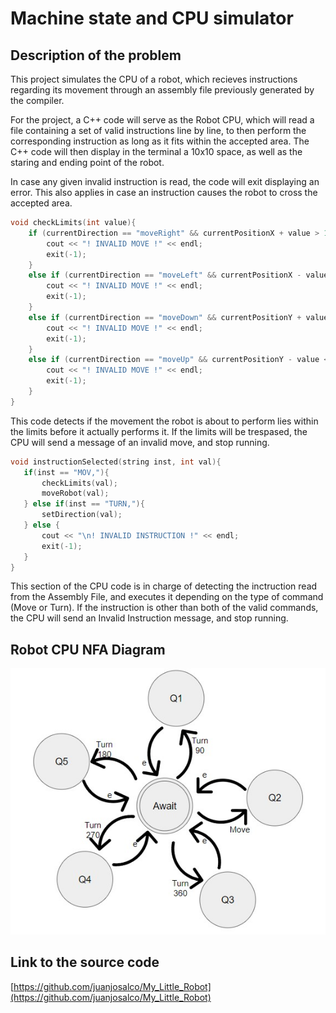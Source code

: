# Machine state and CPU simulator

## Description of the problem
This project simulates the CPU of a robot, which recieves instructions regarding its movement through an assembly file previously generated by the compiler.

For the project, a C++ code will serve as the Robot CPU, which will read a file containing a set of valid instructions line by line, to then perform the corresponding instruction as long as it fits within the accepted area. The C++ code will then display in the terminal a 10x10 space, as well as the staring and ending point of the robot.

In case any given invalid instruction is read, the code will exit displaying an error. This also applies in case an instruction causes the robot to cross the accepted area.
```c++
void checkLimits(int value){
    if (currentDirection == "moveRight" && currentPositionX + value > 10){
        cout << "! INVALID MOVE !" << endl;
        exit(-1);
    }
    else if (currentDirection == "moveLeft" && currentPositionX - value < 0){
        cout << "! INVALID MOVE !" << endl;
        exit(-1);
    }
    else if (currentDirection == "moveDown" && currentPositionY + value > 10){
        cout << "! INVALID MOVE !" << endl;
        exit(-1);
    }
    else if (currentDirection == "moveUp" && currentPositionY - value < 0){
        cout << "! INVALID MOVE !" << endl;
        exit(-1);
    }
}
```
This code detects if the movement the robot is about to perform lies within the limits before it actually performs it. If the limits will be trespased, the CPU will send a message of an invalid move, and stop running.

```c++
void instructionSelected(string inst, int val){
   if(inst == "MOV,"){
       checkLimits(val);
       moveRobot(val);
   } else if(inst == "TURN,"){
       setDirection(val);
   } else {
       cout << "\n! INVALID INSTRUCTION !" << endl;
       exit(-1);
   }
}
```
This section of the CPU code is in charge of detecting the inctruction read from the Assembly File, and executes it depending on the type of command (Move or Turn). If the instruction is other than both of the valid commands, the CPU will send an Invalid Instruction message, and stop running.


## Robot CPU NFA Diagram
![My Little Robot NFA Diagram](NFA.jpg)

## Link to the source code

[https://github.com/juanjosalco/My_Little_Robot](https://github.com/juanjosalco/My_Little_Robot)
